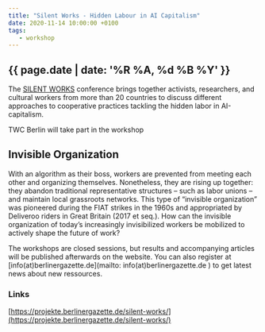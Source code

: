 ```yaml
---
title: "Silent Works - Hidden Labour in AI Capitalism"
date: 2020-11-14 10:00:00 +0100
tags:
   - workshop
---
```



## {{ page.date | date: '%R %A, %d %B %Y' }}

The [SILENT WORKS](https://projekte.berlinergazette.de/silent-works/) conference brings together activists, researchers, and cultural workers from more than 20 countries to discuss different approaches to cooperative practices tackling the hidden labor in AI-capitalism.

TWC Berlin will take part in the workshop

## Invisible Organization

With an algorithm as their boss, workers are prevented from meeting each other and organizing themselves. Nonetheless, they are rising up together: they abandon traditional representative structures – such as labor unions – and maintain local grassroots networks. This type of “invisible organization” was pioneered during the FIAT strikes in the 1960s and appropriated by Deliveroo riders in Great Britain (2017 et seq.). How can the invisible organization of today’s increasingly invisibilized workers be mobilized to actively shape the future of work?

The workshops are closed sessions, but results and accompanying articles will be published afterwards on the website. You can also register at [info(at)berlinergazette.de](mailto: info(at)berlinergazette.de ) to get latest news about new ressources.


### Links

[https://projekte.berlinergazette.de/silent-works/](https://projekte.berlinergazette.de/silent-works/)